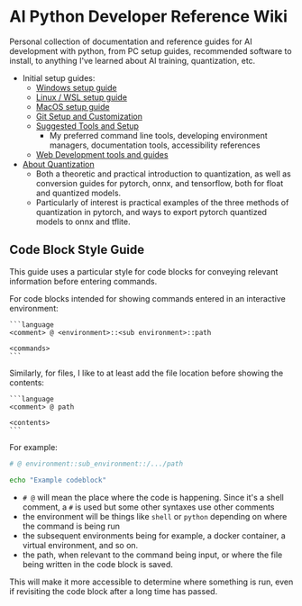 # AI Python Developer Reference Wiki

Personal collection of documentation and reference guides for AI development with python, from PC setup guides, recommended software to install, to anything I've learned about AI training, quantization, etc.

- Initial setup guides:
    - [Windows setup guide](./docs/setup_guides/Windows-Setup.md)
    - [Linux / WSL setup guide](./docs/setup_guides/Linux-WSL-Setup.md)
    - [MacOS setup guide](./docs/setup_guides/MacOS-Setup.md)
    - [Git Setup and Customization](./docs/setup_guides/Git-Setup-and-Customization.md)
    - [Suggested Tools and Setup](./docs/setup_guides/Suggested-Tools-and-Setup.md)
        - My preferred command line tools, developing environment managers, documentation tools, accessibility references
    - [Web Development tools and guides](./docs/Web-Development)
- [About Quantization](./docs/ai_development/About-Quantization.md)
    - Both a theoretic and practical introduction to quantization, as well as conversion guides for pytorch, onnx, and tensorflow, both for float and quantized models.
    - Particularly of interest is practical examples of the three methods of quantization in pytorch, and ways to export pytorch quantized models to onnx and tflite.    
    

## Code Block Style Guide

This guide uses a particular style for code blocks for conveying relevant information before entering commands.

For code blocks intended for showing commands entered in an interactive environment:

````
```language
<comment> @ <environment>::<sub environment>::path

<commands>
```
````

Similarly, for files, I like to at least add the file location before showing the contents:

````
```language
<comment> @ path

<contents>
```
````

For example:

```sh
# @ environment::sub_environment::/.../path

echo "Example codeblock"
```

- `# @` will mean the place where the code is happening. Since it's a shell comment, a `#` is used but some other syntaxes use other comments
- the environment will be things like `shell` or `python` depending on where the command is being run
- the subsequent environments being for example, a docker container, a virtual environment, and so on. 
- the path, when relevant to the command being input, or where the file being written in the code block is saved.

This will make it more accessible to determine where something is run, even if revisiting the code block after a long time has passed.
